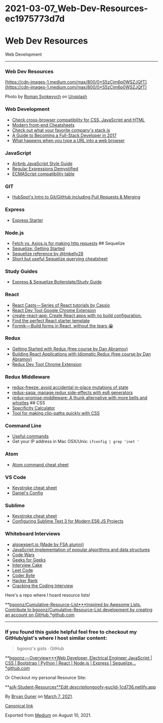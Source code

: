 # 2021-03-07_Web-Dev-Resources-ec1975773d7d

# Web Dev Resources

Web Development

---

### Web Dev Resources

[https://cdn-images-1.medium.com/max/800/0*S5zCjm6p0WSZJQfT](https://cdn-images-1.medium.com/max/800/0*S5zCjm6p0WSZJQfT)

Photo by [Roman Synkevych](https://unsplash.com/@synkevych?utm_source=medium&utm_medium=referral) on [Unsplash](https://unsplash.com/?utm_source=medium&utm_medium=referral)

### Web Development

- [Check cross-browser compatibility for CSS, JavaScript and HTML](https://caniuse.com/#home)
- [Modern front-end Cheatsheets](https://medium.freecodecamp.org/modern-frontend-hacking-cheatsheets-df9c2566c72a)
- [Check out what your favorite company's stack is](https://stackshare.io/)
- [A Guide to Becoming a Full-Stack Developer in 2017](https://medium.com/coderbyte/a-guide-to-becoming-a-full-stack-developer-in-2017-5c3c08a1600c)
- [What happens when you type a URL into a web browser](http://edusagar.com/articles/view/70/What-happens-when-you-type-a-URL-in-browser)

### JavaScript

- [Airbnb JavaScript Style Guide](https://github.com/airbnb/javascript)
- [Regular Expressions Demystified](https://medium.freecodecamp.org/regular-expressions-demystified-regex-isnt-as-hard-as-it-looks-617b55cf787)
- [ECMAScript compatibility table](https://kangax.github.io/compat-table/es6/)

### GIT

- [HubSpot's Intro to Git/GitHub including Pull Requests & Merging](http://product.hubspot.com/blog/git-and-github-tutorial-for-beginners)

### Express

- [Express Starter](https://github.com/tanukid/express-starter)

### Node.js

- [Fetch vs. Axios.js for making http requests](https://medium.com/@thejasonfile/fetch-vs-axios-js-for-making-http-requests-2b261cdd3af5) ## Sequelize
- [Sequelize: Getting Started](https://www.youtube.com/watch?v=6NKNfXtKk0c)
- [Sequelize reference by @tmkelly28](https://github.com/tmkelly28/sequelize-reference)
- [Short but useful Sequelize querying cheatsheet](https://blog.cloudboost.io/docs-for-the-sequelize-docs-querying-edition-aed4bd1273f0)

### Study Guides

- [Express & Sequelize Boilerplate/Study Guide](https://github.com/ohagert1/Express-Sequelize-Boilerplate-Study-Guide)

### React

- [React Casts — Series of React tutorials by Cassio](https://www.youtube.com/channel/UCZkjWyyLvzWeoVWEpRemrDQ)
- [React Dev Tool Google Chrome Extension](https://chrome.google.com/webstore/detail/react-developer-tools/fmkadmapgofadopljbjfkapdkoienihi?hl=en)
- [create-react-app: Create React apps with no build configuration.](https://github.com/facebookincubator/create-react-app)
- [Find the perfect React starter template](https://www.javascriptstuff.com/react-starter-projects/)
- [Formik — Build forms in React, without the tears 😭](https://github.com/jaredpalmer/formik)

### Redux

- [Getting Started with Redux (free course by Dan Abramov)](https://egghead.io/courses/getting-started-with-redux)
- [Building React Applications with Idiomatic Redux (free course by Dan Abramov)](https://egghead.io/courses/building-react-applications-with-idiomatic-redux)
- [Redux Dev Tool Chrome Extension](https://chrome.google.com/webstore/detail/redux-devtools/lmhkpmbekcpmknklioeibfkpmmfibljd?hl=en)

### Redux Middleware

- [redux-freeze: avoid accidental in-place mutations of state](https://github.com/buunguyen/redux-freeze)
- [redux-saga: manage redux side-effects with es6 generators](https://github.com/redux-saga/redux-saga)
- [redux-promise-middleware: A thunk alternative with more bells and whistles](https://github.com/pburtchaell/redux-promise-middleware) ## CSS
- [Specificity Calculator](https://specificity.keegan.st/)
- [Tool for making clip-paths quickly with CSS](http://bennettfeely.com/clippy/)

### Command Line

- [Useful commands](https://lifehacker.com/5743814/become-a-command-line-ninja-with-these-time-saving-shortcuts)
- Get your IP address in Mac OSX/Unix: `ifconfig | grep 'inet '`

### Atom

- [Atom command cheat sheet](https://gist.github.com/chrissimpkins/5bf5686bae86b8129bee)

### VS Code

- [Keystroke cheat sheet](https://code.visualstudio.com/shortcuts/keyboard-shortcuts-macos.pdf)
- [Daniel's Config](https://gist.github.com/tanukid/4ba5d7021a2027362592cbac0a356f58)

### Sublime

- [Keystroke cheat sheet](http://sweetme.at/2013/08/08/sublime-text-keyboard-shortcuts/)
- [Configuring Sublime Text 3 for Modern ES6 JS Projects](https://medium.com/beyond-the-manifesto/configuring-sublime-text-3-for-modern-es6-js-projects-6f3fd69e95de)

### Whiteboard Interviews

- [algoexpert.io (Made by FSA alumni)](https://www.algoexpert.io/product)
- [JavaScript implementation of popular algorithms and data structures](https://github.com/mgechev/javascript-algorithms)
- [Code Wars](www.codewars.com)
- [Geeks for Geeks](http://www.geeksforgeeks.org/)
- [Interview Cake](https://www.interviewcake.com/)
- [Leet Code](https://leetcode.com/)
- [Coder Byte](https://coderbyte.com/)
- [Hacker Rank](https://www.hackerrank.com/)
- [Cracking the Coding Interview](https://www.amazon.com/Cracking-Coding-Interview-Programming-Questions/dp/0984782850/ref=pd_lpo_sbs_14_t_0?_encoding=UTF8&psc=1&refRID=8BB0KRJ073A8CZXTW5PP&dpID=41XgSiYW7dL&preST=_SY291_BO1,204,203,200_QL40_&dpSrc=detail)

Here's a repo where I hoard resource lists!

**[bgoonz/Cumulative-Resource-List***Inspired by Awesome Lists. Contribute to bgoonz/Cumulative-Resource-List development by creating an account on GitHub.*github.com](https://github.com/bgoonz/Cumulative-Resource-List.git)

---

### If you found this guide helpful feel free to checkout my GitHub/gist's where I host similar content:

> bgoonz's gists · GitHub
> 

**[bgoonz — Overview***Web Developer, Electrical Engineer JavaScript | CSS | Bootstrap | Python | React | Node.js | Express | Sequelize…*github.com](https://github.com/bgoonz)

Or Checkout my personal Resource Site:

**[a/A-Student-Resources***Edit description*goofy-euclid-1cd736.netlify.app](https://goofy-euclid-1cd736.netlify.app/)

By [Bryan Guner](https://medium.com/@bryanguner) on [March 7, 2021](https://medium.com/p/ec1975773d7d).

[Canonical link](https://medium.com/@bryanguner/web-dev-resources-ec1975773d7d)

Exported from [Medium](https://medium.com/) on August 10, 2021.
